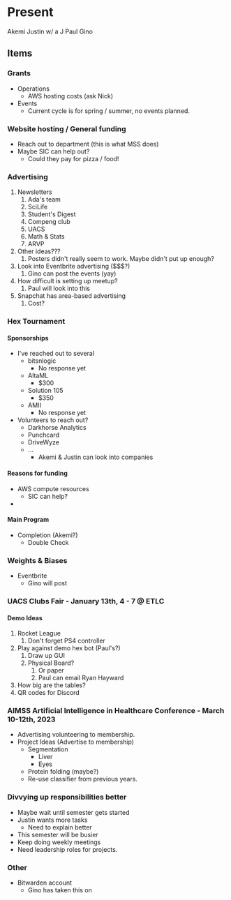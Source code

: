 # Present
Akemi
Justin w/ a J
Paul
Gino

## Items

### Grants
- Operations
	- AWS hosting costs (ask Nick)
- Events
	- Current cycle is for spring / summer, no events planned.

### Website hosting / General funding
- Reach out to department (this is what MSS does)
- Maybe SIC can help out?
	- Could they pay for pizza / food!

### Advertising
1. Newsletters
	1. Ada's team
	2. SciLife
	3. Student's Digest
	4. Compeng club
	5. UACS
	6. Math & Stats
	7. ARVP
2. Other ideas???
	1. Posters didn't really seem to work. Maybe didn't put up enough?
3. Look into Eventbrite advertising (\$\$\$?)
	1. Gino can post the events (yay)
4. How difficult is setting up meetup?
	1. Paul will look into this
5. Snapchat has area-based advertising
	1. Cost?

### Hex Tournament
#### Sponsorships
- I've reached out to several
	- bitsnlogic
		- No response yet
	- AltaML
		- $300
	- Solution 105
		- $350
	- AMII
		- No response yet
- Volunteers to reach out?
	- Darkhorse Analytics
	- Punchcard
	- DriveWyze
	- ...
		- Akemi & Justin can look into companies

#### Reasons for funding
- AWS compute resources
	- SIC can help?
- 

#### Main Program
- Completion (Akemi?)
	- Double Check

### Weights & Biases
- Eventbrite
	- Gino will post

### UACS Clubs Fair - January 13th, 4 - 7 @ ETLC
#### Demo Ideas
1. Rocket League
	1. Don't forget PS4 controller
2. Play against demo hex bot (Paul's?)
	1. Draw up GUI
	2. Physical Board?
		1. Or paper
		2. Paul can email Ryan Hayward
3. How big are the tables?
4. QR codes for Discord

### AIMSS Artificial Intelligence in Healthcare Conference - March 10-12th, 2023
- Advertising volunteering to membership.
- Project Ideas (Advertise to membership)
	- Segmentation
		- Liver
		- Eyes
	- Protein folding (maybe?)
	- Re-use classifier from previous years.

### Divvying up responsibilities better
- Maybe wait until semester gets started
- Justin wants more tasks
	- Need to explain better
- This semester will be busier
- Keep doing weekly meetings
- Need leadership roles for projects.

### Other
- Bitwarden account
	- Gino has taken this on